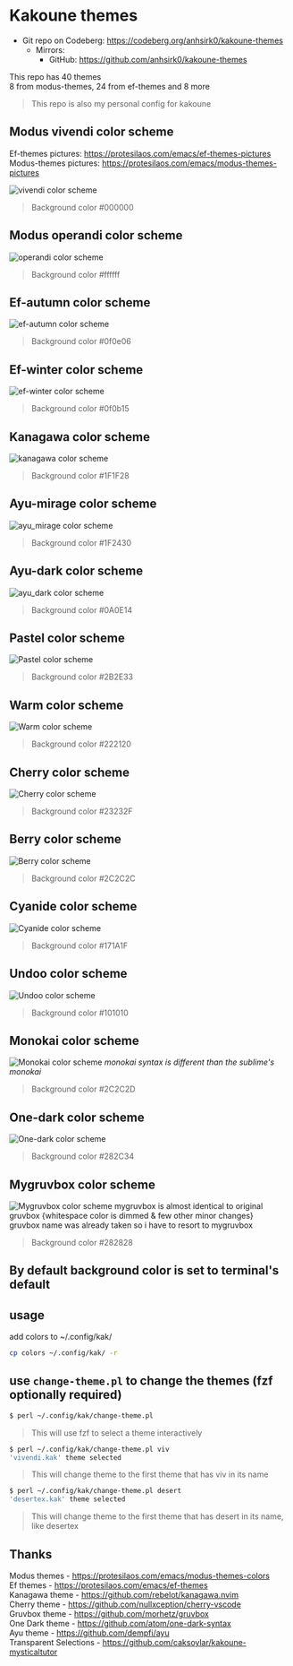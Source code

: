 # Kakoune themes

+ Git repo on Codeberg: <https://codeberg.org/anhsirk0/kakoune-themes>
  - Mirrors:
    + GitHub: <https://github.com/anhsirk0/kakoune-themes>

This repo has 40 themes  
8 from modus-themes, 24 from ef-themes and 8 more  

> This repo is also my personal config for kakoune  

## Modus vivendi color scheme

Ef-themes pictures: https://protesilaos.com/emacs/ef-themes-pictures  
Modus-themes pictures: https://protesilaos.com/emacs/modus-themes-pictures  


![vivendi color scheme ](https://codeberg.org/anhsirk0/kakoune-themes/src/branch/master/screenshots/vivendi.png)
> Background color #000000

## Modus operandi color scheme
![operandi color scheme ](https://codeberg.org/anhsirk0/kakoune-themes/src/branch/master/screenshots/operandi.png)
> Background color #ffffff

## Ef-autumn color scheme
![ef-autumn color scheme ](https://codeberg.org/anhsirk0/kakoune-themes/src/branch/master/screenshots/ef-autumn.png)
> Background color #0f0e06

## Ef-winter color scheme
![ef-winter color scheme ](https://codeberg.org/anhsirk0/kakoune-themes/src/branch/master/screenshots/ef-winter.png)
> Background color #0f0b15

## Kanagawa color scheme
![kanagawa color scheme ](https://codeberg.org/anhsirk0/kakoune-themes/src/branch/master/screenshots/kanagawa.png)
> Background color #1F1F28

## Ayu-mirage color scheme
![ayu_mirage color scheme ](https://codeberg.org/anhsirk0/kakoune-themes/src/branch/master/screenshots/ayu_mirage.png)
> Background color #1F2430

## Ayu-dark color scheme
![ayu_dark color scheme ](https://codeberg.org/anhsirk0/kakoune-themes/src/branch/master/screenshots/ayu_dark.png)
> Background color #0A0E14

## Pastel color scheme
![Pastel color scheme ](https://codeberg.org/anhsirk0/kakoune-themes/src/branch/master/screenshots/pastel.png)
> Background color #2B2E33

## Warm color scheme
![Warm color scheme ](https://codeberg.org/anhsirk0/kakoune-themes/src/branch/master/screenshots/warm.png)
> Background color #222120

## Cherry color scheme
![Cherry color scheme ](https://codeberg.org/anhsirk0/kakoune-themes/src/branch/master/screenshots/cherry.png)
> Background color #23232F

## Berry color scheme
![Berry color scheme ](https://codeberg.org/anhsirk0/kakoune-themes/src/branch/master/screenshots/berry.png)
> Background color #2C2C2C

## Cyanide color scheme
![Cyanide color scheme ](https://codeberg.org/anhsirk0/kakoune-themes/src/branch/master/screenshots/cyanide.png)
> Background color #171A1F

## Undoo color scheme
![Undoo color scheme ](https://codeberg.org/anhsirk0/kakoune-themes/src/branch/master/screenshots/undoo.png)
> Background color #101010

## Monokai color scheme
![Monokai color scheme ](https://codeberg.org/anhsirk0/kakoune-themes/src/branch/master/screenshots/monokai.png)
*monokai syntax is different than the sublime's monokai*
> Background color #2C2C2D

## One-dark color scheme
![One-dark color scheme ](https://codeberg.org/anhsirk0/kakoune-themes/src/branch/master/screenshots/one_dark.png)
> Background color #282C34

## Mygruvbox color scheme
![Mygruvbox color scheme ](https://codeberg.org/anhsirk0/kakoune-themes/src/branch/master/screenshots/mygruvbox.png)
mygruvbox is almost identical to original gruvbox {whitespace color is dimmed & few other minor changes}  
gruvbox name was already taken so i have to resort to mygruvbox
> Background color #282828

## By default background color is set to terminal's default
## usage
add colors to ~/.config/kak/
```bash
cp colors ~/.config/kak/ -r
```

## use `change-theme.pl` to change the themes (fzf optionally required)
```bash
$ perl ~/.config/kak/change-theme.pl 
```
> This will use fzf to select a theme interactively
```bash
$ perl ~/.config/kak/change-theme.pl viv
'vivendi.kak' theme selected
```
> This will change theme to the first theme that has viv in its name
```bash
$ perl ~/.config/kak/change-theme.pl desert
'desertex.kak' theme selected
```
> This will change theme to the first theme that has desert in its name, like desertex

## Thanks
Modus themes - https://protesilaos.com/emacs/modus-themes-colors  
Ef themes - https://protesilaos.com/emacs/ef-themes  
Kanagawa theme - https://github.com/rebelot/kanagawa.nvim  
Cherry theme -  https://github.com/nullxception/cherry-vscode  
Gruvbox theme - https://github.com/morhetz/gruvbox  
One Dark theme - https://github.com/atom/one-dark-syntax  
Ayu theme - https://github.com/dempfi/ayu  
Transparent Selections - https://github.com/caksoylar/kakoune-mysticaltutor  
